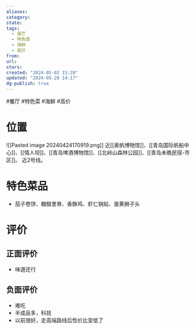 ```yaml
---
aliases: 
category: 
state: 
tags:
  - 餐厅
  - 特色菜
  - 海鲜
  - 高价
from: 
url: 
stars: 
created: "2024-05-02 15:28"
updated: "2024-05-28 14:17"
dg-publish: true
---
```

#餐厅 #特色菜 #海鲜 #高价
# 位置
![[Pasted image 20240424170919.png]]
近[[奥帆博物馆]]、[[青岛国际帆船中心]]、[[情人坝]]、[[青岛啤酒博物馆]]、[[北岭山森林公园]]、[[青岛未晚民宿-市区]]。
近2号线。

# 特色菜品
- 茄子卷饼、糖醋里脊、香酥鸡、虾仁锅贴、蛋黄狮子头
# 评价
## 正面评价
- 味道还行
## 负面评价
- 难吃
- 半成品多，科技
- 以前很好，走高端路线后性价比变低了
